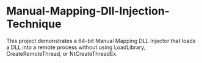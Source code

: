 # Manual-Mapping-Dll-Injection-Technique
This project demonstrates a 64-bit Manual Mapping DLL Injector that loads a DLL into a remote process without using LoadLibrary, CreateRemoteThread, or NtCreateThreadEx.
